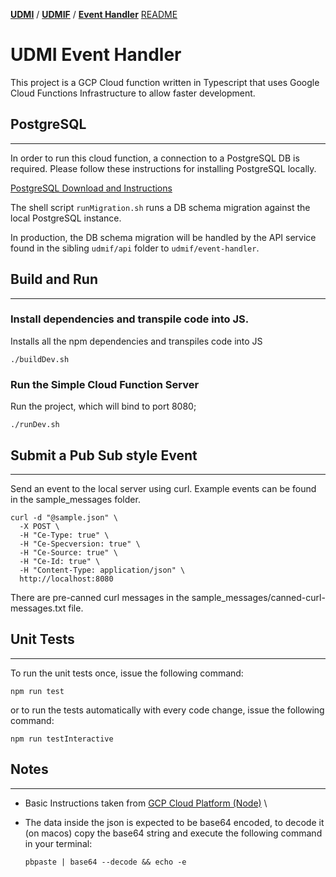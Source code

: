 [**UDMI**](../../) / [**UDMIF**](../) / [**Event Handler**](./) [README](#)

# UDMI Event Handler

This project is a GCP Cloud function written in Typescript that uses Google Cloud Functions Infrastructure to allow faster development.

## PostgreSQL
---

In order to run this cloud function, a connection to a PostgreSQL DB is required.  Please follow these instructions for installing PostgreSQL locally.

[PostgreSQL Download and Instructions](https://www.postgresql.org/download/)

The shell script `runMigration.sh` runs a DB schema migration against the local PostgreSQL instance.

In production, the DB schema migration will be handled by the API service found in the sibling `udmif/api` folder to `udmif/event-handler`.

## Build and Run
---

### Install dependencies and transpile code into JS.

Installs all the npm dependencies and transpiles code into JS

```
./buildDev.sh
```

### Run the Simple Cloud Function Server

Run the project, which will bind to port 8080;

```
./runDev.sh
```

## Submit a Pub Sub style Event
---

Send an event to the local server using curl.  Example events can be found in the sample_messages folder.

```
curl -d "@sample.json" \
  -X POST \
  -H "Ce-Type: true" \
  -H "Ce-Specversion: true" \
  -H "Ce-Source: true" \
  -H "Ce-Id: true" \
  -H "Content-Type: application/json" \
  http://localhost:8080
```

There are pre-canned curl messages in the sample_messages/canned-curl-messages.txt file.

## Unit Tests
---

To run the unit tests once, issue the following command:

```
npm run test
```

or to run the tests automatically with every code change, issue the following command:

```
npm run testInteractive
```
## Notes
---

* Basic Instructions taken from [GCP Cloud Platform (Node)](https://github.com/GoogleCloudPlatform/functions-framework-nodejs) \
* The data inside the json is expected to be base64 encoded, to decode it (on macos) copy the base64 string and execute the following command in your terminal:

   ```
   pbpaste | base64 --decode && echo -e
   ```
